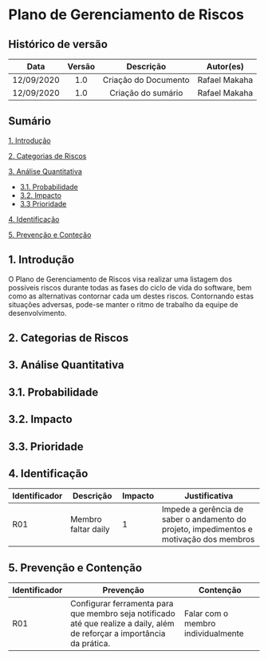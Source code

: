# Plano de Gerenciamento de Riscos

## Histórico de versão

|   Data    | Versão | Descrição            | Autor(es)  |
|   :-:     |  :-:   |  :-:                 |  :-:       |
| 12/09/2020|  1.0   | Criação do Documento | Rafael Makaha |
| 12/09/2020|  1.0   | Criação do sumário | Rafael Makaha |

## Sumário

[1. Introdução](#1-introdução)

[2. Categorias de Riscos](#2-categorias-de-riscos)

[3. Análise Quantitativa](#3-análise-quantitativa)
* [3.1. Probabilidade](#31-probabilidade)
* [3.2. Impacto](#32-impacto)
* [3.3 Prioridade](#33-prioridade)

[4. Identificação](#4-identificação)

[5. Prevenção e Conteção](#5-prevenção-e-contenção)

## 1. Introdução

O Plano de Gerenciamento de Riscos visa realizar uma listagem dos possíveis riscos durante todas as fases do ciclo de vida do software, bem como as alternativas contornar cada um destes riscos. Contornando estas situações adversas, pode-se manter o ritmo de trabalho da equipe de desenvolvimento.

## 2. Categorias de Riscos

## 3. Análise Quantitativa

## 3.1. Probabilidade

## 3.2. Impacto

## 3.3. Prioridade

## 4. Identificação 

 Identificador | Descrição                            | Impacto | Justificativa
| -------- | ------------------------------------ | ------- | -------
| R01 | Membro faltar daily | 1 | Impede a gerência de saber o andamento do projeto, impedimentos e motivação dos membros |

## 5. Prevenção e Contenção

| Identificador | Prevenção                            | Contenção |
| -------- | ------------------------------------ | ------- |
| R01      | Configurar ferramenta para que membro seja notificado até que realize a daily, além de reforçar a importância da prática.               |  Falar com o membro individualmente  |